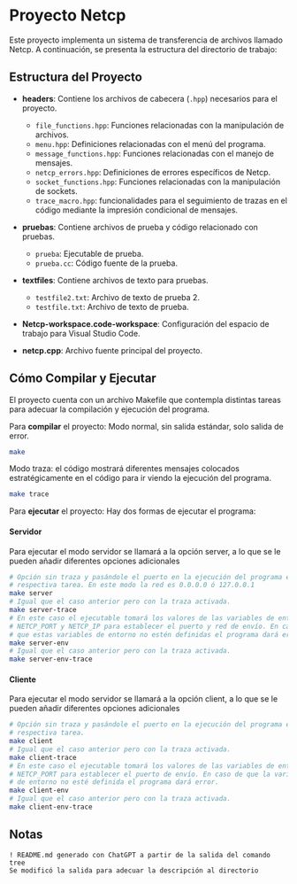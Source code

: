 # Proyecto Netcp

Este proyecto implementa un sistema de transferencia de archivos llamado Netcp. A continuación, se presenta la estructura del directorio de trabajo:

## Estructura del Proyecto

- **headers**: Contiene los archivos de cabecera (`.hpp`) necesarios para el proyecto.
  - `file_functions.hpp`: Funciones relacionadas con la manipulación de archivos.
  - `menu.hpp`: Definiciones relacionadas con el menú del programa.
  - `message_functions.hpp`: Funciones relacionadas con el manejo de mensajes.
  - `netcp_errors.hpp`: Definiciones de errores específicos de Netcp.
  - `socket_functions.hpp`: Funciones relacionadas con la manipulación de sockets.
  - `trace_macro.hpp`: funcionalidades para el seguimiento de trazas en el código mediante la impresión condicional de mensajes.
- **pruebas**: Contiene archivos de prueba y código relacionado con pruebas.
  - `prueba`: Ejecutable de prueba.
  - `prueba.cc`: Código fuente de la prueba.

- **textfiles**: Contiene archivos de texto para pruebas.
  - `testfile2.txt`: Archivo de texto de prueba 2.
  - `testfile.txt`: Archivo de texto de prueba.

- **Netcp-workspace.code-workspace**: Configuración del espacio de trabajo para Visual Studio Code.

- **netcp.cpp**: Archivo fuente principal del proyecto.

## Cómo Compilar y Ejecutar
El proyecto cuenta con un archivo Makefile que contempla distintas tareas para adecuar la compilación y ejecución del programa.

Para **compilar** el proyecto: 
Modo normal, sin salida estándar, solo salida de error.
```bash 
make
```
Modo traza: el código mostrará diferentes mensajes colocados estratégicamente en el código para ir viendo la ejecución del programa.
```bash 
make trace
```

Para **ejecutar** el proyecto: 
Hay dos formas de ejecutar el programa:
#### Servidor
Para ejecutar el modo servidor se llamará a la opción server, a lo que se le pueden añadir diferentes opciones adicionales
```bash 
# Opción sin traza y pasándole el puerto en la ejecución del programa en la 
# respectiva tarea. En este modo la red es 0.0.0.0 ó 127.0.0.1
make server
# Igual que el caso anterior pero con la traza activada.
make server-trace
# En este caso el ejecutable tomará los valores de las variables de entono 
# NETCP_PORT y NETCP_IP para establecer el puerto y red de envío. En caso de 
# que estas variables de entorno no estén definidas el programa dará error.
make server-env
# Igual que el caso anterior pero con la traza activada.
make server-env-trace
```
#### Cliente
Para ejecutar el modo servidor se llamará a la opción client, a lo que se le pueden añadir diferentes opciones adicionales
```bash 
# Opción sin traza y pasándole el puerto en la ejecución del programa en la 
# respectiva tarea.
make client
# Igual que el caso anterior pero con la traza activada.
make client-trace
# En este caso el ejecutable tomará los valores de las variables de entono 
# NETCP_PORT para establecer el puerto de envío. En caso de que la variable
# de entorno no esté definida el programa dará error.
make client-env
# Igual que el caso anterior pero con la traza activada.
make client-env-trace
```
## Notas
```info
! README.md generado con ChatGPT a partir de la salida del comando tree
Se modificó la salida para adecuar la descripción al directorio
```